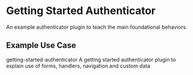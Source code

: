 # Getting Started Authenticator

An example authenticator plugin to teach the main foundational behaviors.

## Example Use Case



getting-started-authenticator
A getting started authenticator plugin to explain use of forms, handlers, navigation and custom data
